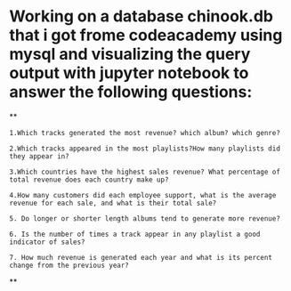 # Working on a database chinook.db that i got frome codeacademy using mysql and visualizing the query output with jupyter notebook to answer the following questions:

** 
    
    1.Which tracks generated the most revenue? which album? which genre?

    2.Which tracks appeared in the most playlists?How many playlists did they appear in?
    
    3.Which countries have the highest sales revenue? What percentage of total revenue does each country make up?
    
    4.How many customers did each employee support, what is the average revenue for each sale, and what is their total sale?
    
    5. Do longer or shorter length albums tend to generate more revenue?
    
    6. Is the number of times a track appear in any playlist a good indicator of sales?
    
    7. How much revenue is generated each year and what is its percent change from the previous year?
    
**
